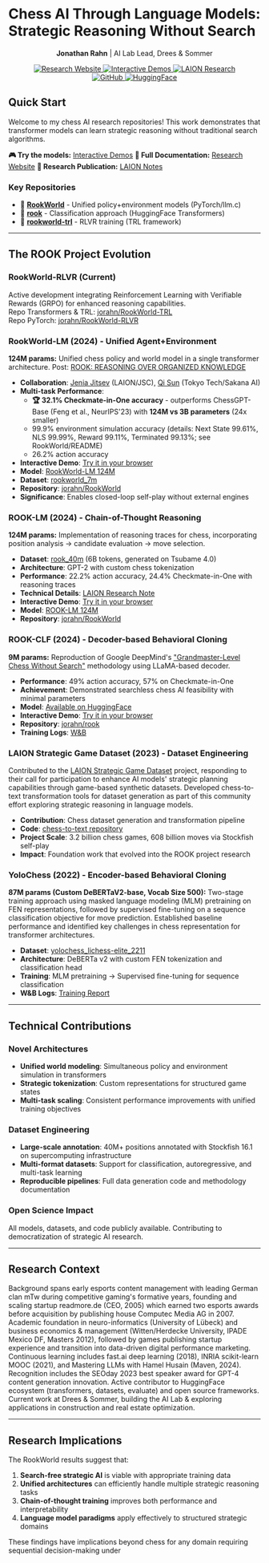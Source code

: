 # Chess AI Through Language Models: Strategic Reasoning Without Search

<div align="center">

**Jonathan Rahn** | AI Lab Lead, Drees & Sommer

<a href="https://jorahn.github.io/" target="_blank">
    <img src="https://img.shields.io/badge/🌐_Research_Website-Visit_Interactive_Demos-blue?style=for-the-badge&color=4A90E2" alt="Research Website"/>
</a>
<a href="https://jorahn.github.io/research/" target="_blank">
    <img src="https://img.shields.io/badge/🎮_Try_Models-Live_Chess_AI-green?style=for-the-badge&color=50C878" alt="Interactive Demos"/>
</a>
<a href="https://laion.ai/notes/rook/" target="_blank">
    <img src="https://img.shields.io/badge/📄_LAION_Publication-Read_Research-orange?style=for-the-badge&color=FF8C42" alt="LAION Research"/>
</a>

<br/>

<a href="https://github.com/jorahn">
    <img src="https://img.shields.io/badge/GitHub-jorahn-lightgrey?style=flat&logo=github" alt="GitHub"/>
</a>
<a href="https://huggingface.co/jrahn">
    <img src="https://img.shields.io/badge/🤗_HuggingFace-jrahn-yellow?style=flat" alt="HuggingFace"/>
</a>

</div>

## Quick Start

Welcome to my chess AI research repositories! This work demonstrates that transformer models can learn strategic reasoning without traditional search algorithms.

**🎮 Try the models:** [Interactive Demos](https://jorahn.github.io/research/)
**📖 Full Documentation:** [Research Website](https://jorahn.github.io/)
**📄 Research Publication:** [LAION Notes](https://laion.ai/notes/rook/)

### Key Repositories
- 🔬 **[RookWorld](https://github.com/jorahn/RookWorld)** - Unified policy+environment models (PyTorch/llm.c)
- 🎯 **[rook](https://github.com/jorahn/rook)** - Classification approach (HuggingFace Transformers)
- 🚀 **[rookworld-trl](https://github.com/jorahn/rookworld-trl)** - RLVR training (TRL framework)

-----

## The ROOK Project Evolution

### RookWorld-RLVR (Current)

Active development integrating Reinforcement Learning with Verifiable Rewards (GRPO) for enhanced reasoning capabilities.  
Repo Transformers & TRL: [jorahn/RookWorld-TRL](https://github.com/jorahn/rookworld-trl)  
Repo PyTorch: [jorahn/RookWorld-RLVR](https://github.com/jorahn/rookworld-rlvr)

### RookWorld-LM (2024) - Unified Agent+Environment

**124M params:** Unified chess policy and world model in a single transformer architecture.
Post: [ROOK: REASONING OVER ORGANIZED KNOWLEDGE](https://laion.ai/notes/rook/)

- **Collaboration**: [Jenia Jitsev](https://scholar.google.com/citations?user=p1FuAMkAAAAJ&hl=en) (LAION/JSC), [Qi Sun](https://scholar.google.com/citations?user=rv0MJuAAAAAJ&hl=en) (Tokyo Tech/Sakana AI)
- **Multi-task Performance**:
  - **🏆 32.1% Checkmate-in-One accuracy** - outperforms ChessGPT-Base (Feng et al., NeurIPS'23) with **124M vs 3B parameters** (24x smaller)
  - 99.9% environment simulation accuracy (details: Next State 99.61%, NLS 99.99%, Reward 99.11%, Terminated 99.13%; see RookWorld/README)
  - 26.2% action accuracy
- **Interactive Demo**: [Try it in your browser](https://jorahn.github.io/research/rookworld-demo/?model=rookworld)
- **Model**: [RookWorld-LM 124M](https://huggingface.co/jrahn/RookWorld-LM-124M)
- **Dataset**: [rookworld_7m](https://huggingface.co/datasets/jrahn/rookworld_7m)
- **Repository**: [jorahn/RookWorld](https://github.com/jorahn/RookWorld)
- **Significance**: Enables closed-loop self-play without external engines

### ROOK-LM (2024) - Chain-of-Thought Reasoning

**124M params:** Implementation of reasoning traces for chess, incorporating position analysis → candidate evaluation → move selection.

- **Dataset**: [rook_40m](https://huggingface.co/datasets/lfsm/rook-40m) (6B tokens, generated on Tsubame 4.0)
- **Architecture**: GPT-2 with custom chess tokenization
- **Performance**: 22.2% action accuracy, 24.4% Checkmate-in-One with reasoning traces
- **Technical Details**: [LAION Research Note](https://laion.ai/notes/rook/)
- **Interactive Demo**: [Try it in your browser](https://jorahn.github.io/research/rookworld-demo/?model=rook-lm)
- **Model**: [ROOK-LM 124M](https://huggingface.co/jrahn/ROOK-LM-124M)
- **Repository**: [jorahn/RookWorld](https://github.com/jorahn/RookWorld)

### ROOK-CLF (2024) - Decoder-based Behavioral Cloning

**9M params:** Reproduction of Google DeepMind's ["Grandmaster-Level Chess Without Search"](https://arxiv.org/abs/2402.04494) methodology using LLaMA-based decoder.

- **Performance**: 49% action accuracy, 57% on Checkmate-in-One
- **Achievement**: Demonstrated searchless chess AI feasibility with minimal parameters
- **Model**: [Available on HuggingFace](https://huggingface.co/jrahn/ROOK-CLF-9m)
- **Interactive Demo**: [Try it in your browser](https://jorahn.github.io/research/rook-clf-demo/)
- **Repository**: [jorahn/rook](https://github.com/jorahn/rook)
- **Training Logs**: [W&B](https://wandb.ai/jrahn/ROOK)

### LAION Strategic Game Dataset (2023) - Dataset Engineering

Contributed to the [LAION Strategic Game Dataset](https://laion.ai/blog/strategic-game-dataset/) project, responding to their call for participation to enhance AI models' strategic planning capabilities through game-based synthetic datasets. Developed chess-to-text transformation tools for dataset generation as part of this community effort exploring strategic reasoning in language models.

- **Contribution**: Chess dataset generation and transformation pipeline
- **Code**: [chess-to-text repository](https://github.com/jorahn/chess-to-text)
- **Project Scale**: 3.2 billion chess games, 608 billion moves via Stockfish self-play
- **Impact**: Foundation work that evolved into the ROOK project research

### YoloChess (2022) - Encoder-based Behavioral Cloning

**87M params (Custom DeBERTaV2-base, Vocab Size 500):** Two-stage training approach using masked language modeling (MLM) pretraining on FEN representations, followed by supervised fine-tuning on a sequence classification objective for move prediction. Established baseline performance and identified key challenges in chess representation for transformer architectures.

- **Dataset**: [yolochess_lichess-elite_2211](https://huggingface.co/datasets/jrahn/yolochess_lichess-elite_2211)
- **Architecture**: DeBERTa v2 with custom FEN tokenization and classification head
- **Training**: MLM pretraining → Supervised fine-tuning for sequence classification
- **W&B Logs**: [Training Report](https://wandb.ai/jrahn/chessv62/reports/Training-V6b-2-Fine-Tuning---VmlldzoyNjgzODk3)

-----

## Technical Contributions

### Novel Architectures

- **Unified world modeling**: Simultaneous policy and environment simulation in transformers
- **Strategic tokenization**: Custom representations for structured game states
- **Multi-task scaling**: Consistent performance improvements with unified training objectives

### Dataset Engineering

- **Large-scale annotation**: 40M+ positions annotated with Stockfish 16.1 on supercomputing infrastructure
- **Multi-format datasets**: Support for classification, autoregressive, and multi-task learning
- **Reproducible pipelines**: Full data generation code and methodology documentation

### Open Science Impact

All models, datasets, and code publicly available. Contributing to democratization of strategic AI research.

-----

## Research Context

Background spans early esports content management with leading German clan mTw during competitive gaming's formative years, founding and scaling startup readmore.de (CEO, 2005) which earned two esports awards before acquisition by publishing house Computec Media AG in 2007. Academic foundation in neuro-informatics (University of Lübeck) and business economics & management (Witten/Herdecke University, IPADE Mexico DF, Masters 2012), followed by games publishing startup experience and transition into data-driven digital performance marketing. Continuous learning includes fast.ai deep learning (2018), INRIA scikit-learn MOOC (2021), and Mastering LLMs with Hamel Husain (Maven, 2024). Recognition includes the SEOday 2023 best speaker award for GPT-4 content generation innovation. Active contributor to HuggingFace ecosystem (transformers, datasets, evaluate) and open source frameworks. Current work at Drees & Sommer, building the AI Lab & exploring applications in construction and real estate optimization.

-----

## Research Implications

The RookWorld results suggest that:

1. **Search-free strategic AI** is viable with appropriate training data
1. **Unified architectures** can efficiently handle multiple strategic reasoning tasks
1. **Chain-of-thought training** improves both performance and interpretability
1. **Language model paradigms** apply effectively to structured strategic domains

These findings have implications beyond chess for any domain requiring sequential decision-making under 

